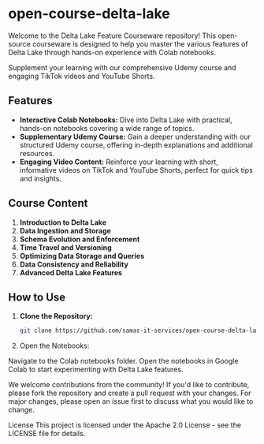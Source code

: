# open-course-delta-lake
Welcome to the Delta Lake Feature Courseware repository! This open-source courseware is designed to help you master the various features of Delta Lake through hands-on experience with Colab notebooks. 

Supplement your learning with our comprehensive Udemy course and engaging TikTok videos and YouTube Shorts.

## Features

- **Interactive Colab Notebooks:** Dive into Delta Lake with practical, hands-on notebooks covering a wide range of topics.
- **Supplementary Udemy Course:** Gain a deeper understanding with our structured Udemy course, offering in-depth explanations and additional resources.
- **Engaging Video Content:** Reinforce your learning with short, informative videos on TikTok and YouTube Shorts, perfect for quick tips and insights.

## Course Content

1. **Introduction to Delta Lake**
2. **Data Ingestion and Storage**
3. **Schema Evolution and Enforcement**
4. **Time Travel and Versioning**
5. **Optimizing Data Storage and Queries**
6. **Data Consistency and Reliability**
7. **Advanced Delta Lake Features**

## How to Use

1. **Clone the Repository:**
   ```bash
   git clone https://github.com/samas-it-services/open-course-delta-lake.git
   ```

2. Open the Notebooks:

Navigate to the Colab notebooks folder.
Open the notebooks in Google Colab to start experimenting with Delta Lake features.

We welcome contributions from the community! If you'd like to contribute, please fork the repository and create a pull request with your changes. For major changes, please open an issue first to discuss what you would like to change.

License
This project is licensed under the Apache 2.0 License - see the LICENSE file for details.
